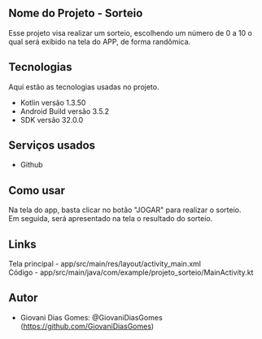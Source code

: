 
 
## Nome do Projeto - Sorteio

Esse projeto visa realizar um sorteio, escolhendo um número de 0 a 10
o qual será exibido na tela do APP, de forma randômica.
 
 
## Tecnologias 
 
Aqui estão as tecnologias usadas no projeto.
 
* Kotlin versão  1.3.50
* Android Build versão  3.5.2
* SDK versão  32.0.0
 
 
## Serviços usados
 
* Github
 
 
## Como usar
 
Na tela do app, basta clicar no botão "JOGAR" para realizar o sorteio.  
Em seguida, será apresentado na tela o resultado do sorteio.

## Links

Tela principal - app/src/main/res/layout/activity_main.xml  
Código - app/src/main/java/com/example/projeto_sorteio/MainActivity.kt
 

## Autor
 
* Giovani Dias Gomes: @GiovaniDiasGomes (https://github.com/GiovaniDiasGomes)
